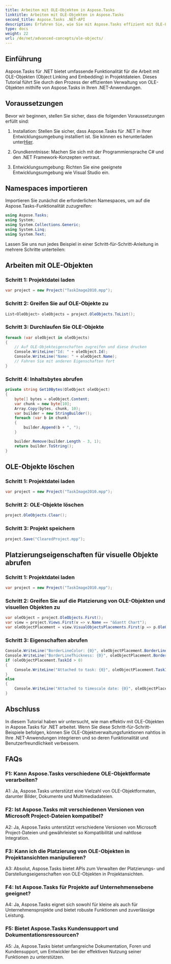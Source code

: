 ```yaml
---
title: Arbeiten mit OLE-Objekten in Aspose.Tasks
linktitle: Arbeiten mit OLE-Objekten in Aspose.Tasks
second_title: Aspose.Tasks .NET-API
description: Erfahren Sie, wie Sie mit Aspose.Tasks effizient mit OLE-Objekten in .NET-Anwendungen arbeiten und so die Projektmanagementfunktionen verbessern.
type: docs
weight: 22
url: /de/net/advanced-concepts/ole-objects/
---
```

## Einführung

Aspose.Tasks für .NET bietet umfassende Funktionalität für die Arbeit mit OLE-Objekten (Object Linking and Embedding) in Projektdateien. Dieses Tutorial führt Sie durch den Prozess der effizienten Verwaltung von OLE-Objekten mithilfe von Aspose.Tasks in Ihren .NET-Anwendungen.

## Voraussetzungen

Bevor wir beginnen, stellen Sie sicher, dass die folgenden Voraussetzungen erfüllt sind:

1. Installation: Stellen Sie sicher, dass Aspose.Tasks für .NET in Ihrer Entwicklungsumgebung installiert ist. Sie können es herunterladen unter[Hier](https://releases.aspose.com/tasks/net/).

2. Grundkenntnisse: Machen Sie sich mit der Programmiersprache C# und den .NET Framework-Konzepten vertraut.

3. Entwicklungsumgebung: Richten Sie eine geeignete Entwicklungsumgebung wie Visual Studio ein.

## Namespaces importieren

Importieren Sie zunächst die erforderlichen Namespaces, um auf die Aspose.Tasks-Funktionalität zuzugreifen:

```csharp
using Aspose.Tasks;
using System;
using System.Collections.Generic;
using System.Linq;
using System.Text;


```

Lassen Sie uns nun jedes Beispiel in einer Schritt-für-Schritt-Anleitung in mehrere Schritte unterteilen:

## Arbeiten mit OLE-Objekten

### Schritt 1: Projektdatei laden
```csharp
var project = new Project("TaskImage2010.mpp");
```

### Schritt 2: Greifen Sie auf OLE-Objekte zu
```csharp
List<OleObject> oleObjects = project.OleObjects.ToList();
```

### Schritt 3: Durchlaufen Sie OLE-Objekte
```csharp
foreach (var oleObject in oleObjects)
{
    // Auf OLE-Objekteigenschaften zugreifen und diese drucken
    Console.WriteLine("Id: " + oleObject.Id);
    Console.WriteLine("Name: " + oleObject.Name);
    // Fahren Sie mit anderen Eigenschaften fort
}
```

### Schritt 4: Inhaltsbytes abrufen
```csharp
private string Get10Bytes(OleObject oleObject)
{
    byte[] bytes = oleObject.Content;
    var chunk = new byte[10];
    Array.Copy(bytes, chunk, 10);
    var builder = new StringBuilder();
    foreach (var b in chunk)
    {
        builder.Append(b + ", ");
    }

    builder.Remove(builder.Length - 3, 1);
    return builder.ToString();
}
```

## OLE-Objekte löschen

### Schritt 1: Projektdatei laden
```csharp
var project = new Project("TaskImage2010.mpp");
```

### Schritt 2: OLE-Objekte löschen
```csharp
project.OleObjects.Clear();
```

### Schritt 3: Projekt speichern
```csharp
project.Save("ClearedProject.mpp");
```

## Platzierungseigenschaften für visuelle Objekte abrufen

### Schritt 1: Projektdatei laden
```csharp
var project = new Project("TaskImage2010.mpp");
```

### Schritt 2: Greifen Sie auf die Platzierung von OLE-Objekten und visuellen Objekten zu
```csharp
var oleObject = project.OleObjects.First();
var view = project.Views.First(v => v.Name == "&Gantt Chart");
var oleObjectPlacement = view.VisualObjectsPlacements.First(p => p.OleObjectId == oleObject.Id);
```

### Schritt 3: Eigenschaften abrufen
```csharp
Console.WriteLine("BorderLineColor: {0}", oleObjectPlacement.BorderLineColor);
Console.WriteLine("BorderLineThickness: {0}", oleObjectPlacement.BorderLineThickness);
if (oleObjectPlacement.TaskId > 0)
{
    Console.WriteLine("Attached to task: {0}", oleObjectPlacement.TaskId);
}
else
{
    Console.WriteLine("Attached to timescale date: {0}", oleObjectPlacement.TimescaleDate);
}
```

## Abschluss

In diesem Tutorial haben wir untersucht, wie man effektiv mit OLE-Objekten in Aspose.Tasks für .NET arbeitet. Wenn Sie diese Schritt-für-Schritt-Beispiele befolgen, können Sie OLE-Objektverwaltungsfunktionen nahtlos in Ihre .NET-Anwendungen integrieren und so deren Funktionalität und Benutzerfreundlichkeit verbessern.

## FAQs

### F1: Kann Aspose.Tasks verschiedene OLE-Objektformate verarbeiten?

A1: Ja, Aspose.Tasks unterstützt eine Vielzahl von OLE-Objektformaten, darunter Bilder, Dokumente und Multimediadateien.

### F2: Ist Aspose.Tasks mit verschiedenen Versionen von Microsoft Project-Dateien kompatibel?

A2: Ja, Aspose.Tasks unterstützt verschiedene Versionen von Microsoft Project-Dateien und gewährleistet so Kompatibilität und nahtlose Integration.

### F3: Kann ich die Platzierung von OLE-Objekten in Projektansichten manipulieren?

A3: Absolut, Aspose.Tasks bietet APIs zum Verwalten der Platzierungs- und Darstellungseigenschaften von OLE-Objekten in Projektansichten.

### F4: Ist Aspose.Tasks für Projekte auf Unternehmensebene geeignet?

A4: Ja, Aspose.Tasks eignet sich sowohl für kleine als auch für Unternehmensprojekte und bietet robuste Funktionen und zuverlässige Leistung.

### F5: Bietet Aspose.Tasks Kundensupport und Dokumentationsressourcen?

A5: Ja, Aspose.Tasks bietet umfangreiche Dokumentation, Foren und Kundensupport, um Entwickler bei der effektiven Nutzung seiner Funktionen zu unterstützen.